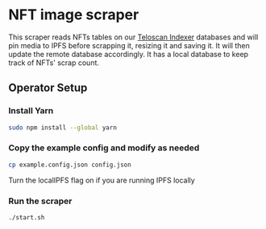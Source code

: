 # NFT image scraper

This scraper reads NFTs tables on our [Teloscan Indexer](https://github.com/telosnetwork/teloscan-indexer/) databases and will pin media to IPFS before scrapping it, resizing it and saving it.
It will then update the remote database accordingly.
It has a local database to keep track of NFTs' scrap count.

## Operator Setup

### Install Yarn  

```bash
sudo npm install --global yarn
```

### Copy the example config and modify as needed

```bash
cp example.config.json config.json
```
Turn the localIPFS flag on if you are running IPFS locally

### Run the scraper  

```bash
./start.sh
```



